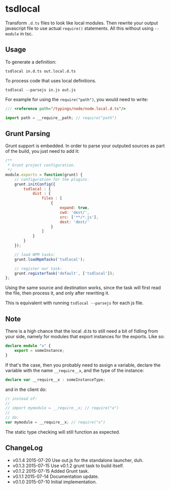 # tsdlocal

Transform `.d.ts` files to look like local modules. Then rewrite your
output javascript file to use actual `require()` statements. All this
without using `--module` in tsc.

## Usage

To generate a definition:

```
tsdlocal in.d.ts out.local.d.ts
```

To process code that uses local definitions.

```
tsdlocal --parsejs in.js out.js
```

For example for using the `require("path")`, you would need to write:

```typescript
/// <reference path="/typings/node/node.local.d.ts"/>

import path = __require__path; // require("path")
```

## Grunt Parsing

Grunt support is embedded. In order to parse your outputed sources as
part of the build, you just need to add it:

```javascript
/**
 * Grunt project configuration.
 */
module.exports = function(grunt) {
    // configuration for the plugins.
    grunt.initConfig({
        tsdlocal : {
            dist : {
                files : [
                    {
                        expand: true,
                        cwd: 'dest/',
                        src: ['**/*.js'],
                        dest: 'dest/'
                    }
                ]
            }
        }
    });

    // load NPM tasks:
    grunt.loadNpmTasks('tsdlocal');

    // register our task:
    grunt.registerTask('default', ['tsdlocal']);
};
```

Using the same source and destination works, since the task will first read the file,
then process it, and only after rewriting it.

This is equivalent with running `tsdlocal --parsejs` for each js file.

## Note

There is a high chance that the local .d.ts to still need a bit
of fidling from your side, namely for modules that export instances
for the exports. Like so:

```typescript
declare module "x" {
    export = someInstance;
}
```

If that's the case, then you probably need to assign a variable, declare
the variable with the name `__require__x`, and the type of the instance:

```typescript
declare var __require__x : someInstanceType;
```

 and in the client do:

```typescript
// instead of:
//
// import mymodule = __require__x; // require("x")
//
// do:
var mymodule = __require__x; // require("x")
```

The static type checking will still function as expected.

## ChangeLog

* v0.1.4  2015-07-20  Use out.js for the standalone launcher, duh.
* v0.1.3  2015-07-15  Use v0.1.2 grunt task to build itself.
* v0.1.2  2015-07-15  Added Grunt task.
* v0.1.1  2015-07-14  Documentation update.
* v0.1.0  2015-07-10  Initial implementation.

